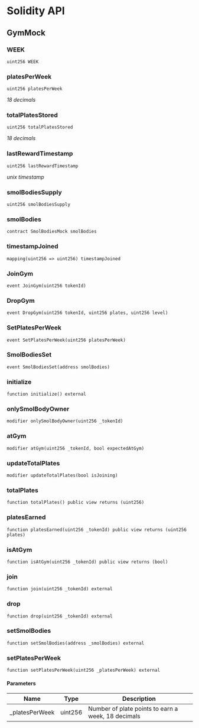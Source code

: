 # Solidity API

## GymMock

### WEEK

```solidity
uint256 WEEK
```

### platesPerWeek

```solidity
uint256 platesPerWeek
```

_18 decimals_

### totalPlatesStored

```solidity
uint256 totalPlatesStored
```

_18 decimals_

### lastRewardTimestamp

```solidity
uint256 lastRewardTimestamp
```

_unix timestamp_

### smolBodiesSupply

```solidity
uint256 smolBodiesSupply
```

### smolBodies

```solidity
contract SmolBodiesMock smolBodies
```

### timestampJoined

```solidity
mapping(uint256 => uint256) timestampJoined
```

### JoinGym

```solidity
event JoinGym(uint256 tokenId)
```

### DropGym

```solidity
event DropGym(uint256 tokenId, uint256 plates, uint256 level)
```

### SetPlatesPerWeek

```solidity
event SetPlatesPerWeek(uint256 platesPerWeek)
```

### SmolBodiesSet

```solidity
event SmolBodiesSet(address smolBodies)
```

### initialize

```solidity
function initialize() external
```

### onlySmolBodyOwner

```solidity
modifier onlySmolBodyOwner(uint256 _tokenId)
```

### atGym

```solidity
modifier atGym(uint256 _tokenId, bool expectedAtGym)
```

### updateTotalPlates

```solidity
modifier updateTotalPlates(bool isJoining)
```

### totalPlates

```solidity
function totalPlates() public view returns (uint256)
```

### platesEarned

```solidity
function platesEarned(uint256 _tokenId) public view returns (uint256 plates)
```

### isAtGym

```solidity
function isAtGym(uint256 _tokenId) public view returns (bool)
```

### join

```solidity
function join(uint256 _tokenId) external
```

### drop

```solidity
function drop(uint256 _tokenId) external
```

### setSmolBodies

```solidity
function setSmolBodies(address _smolBodies) external
```

### setPlatesPerWeek

```solidity
function setPlatesPerWeek(uint256 _platesPerWeek) external
```

#### Parameters

| Name | Type | Description |
| ---- | ---- | ----------- |
| _platesPerWeek | uint256 | Number of plate points to earn a week, 18 decimals |

